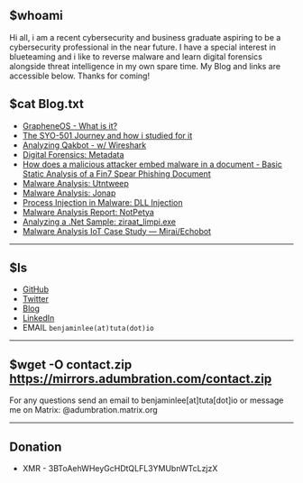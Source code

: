 ## $whoami

Hi all, i am a recent cybersecurity and business graduate aspiring to be a cybersecurity professional in the near future. I have a special interest in blueteaming and i like to reverse malware and learn digital forensics alongside threat intelligence in my own spare time. My Blog and links are accessible below. Thanks for coming!

## $cat Blog.txt
* [GrapheneOS - What is it?](https://adumbration-25713.medium.com/grapheneos-what-is-it-1489ad6f4b6d)
* [The SYO-501 Journey and how i studied for it](https://adumbration-25713.medium.com/the-syo-501-journey-and-how-i-studied-for-it-1aa2c65e2879)
* [Analyzing Qakbot - w/ Wireshark](https://adumbration-25713.medium.com/analyzing-qakbot-w-wireshark-6255af5a1ace)
* [Digital Forensics: Metadata](https://adumbrati0n.medium.com/digital-forensics-metadata-3d1b0417857e)
* [How does a malicious attacker embed malware in a document - Basic Static Analysis of a Fin7 Spear Phishing Document](https://adumbrati0n.medium.com/how-does-a-malicious-attacker-embed-malware-in-a-document-and-fool-a-victim-to-infect-their-pc-f3dc58bdb288)
* [Malware Analysis: Utntweep](https://adumbrati0n.medium.com/malware-analysis-utntweep-9075b13bf4cc)
* [Malware Analysis: Jonap](https://adumbrati0n.medium.com/malware-analysis-jonap-806a31c0de72)
* [Process Injection in Malware: DLL Injection](https://adumbrati0n.medium.com/process-injection-in-malware-6fbb1dfb6210)
* [Malware Analysis Report: NotPetya](https://adumbrati0n.medium.com/malware-analysis-report-notpetya-c998b1c00d86)
* [Analyzing a .Net Sample: ziraat_limpi.exe](https://adumbrati0n.medium.com/analyzing-a-net-sample-ziraat-limpi-exe-4c11a4ae71ba)
* [Malware Analysis IoT Case Study — Mirai/Echobot](https://adumbrati0n.medium.com/malware-analysis-iot-case-study-mirai-echobot-0e0ec4e255d8)

* * *

## $ls 
* [GitHub](https://github.com/Adumbrati0n)
* [Twitter](https://twitter.com/ADUMBRATION_)
* [Blog](https://adumbrati0n.medium.com/)
* [LinkedIn](https://au.linkedin.com/in/benjamin-l-03b4a0156?trk=public_profile_similar-profiles_profile-result-card_result-card_full-click)
* EMAIL `benjaminlee(at)tuta(dot)io`

* * *

## $wget -O contact.zip https://mirrors.adumbration.com/contact.zip

For any questions send an email to benjaminlee[at]tuta[dot]io 
or message me on Matrix: @adumbration.matrix.org
* * *

## Donation
* XMR - 3BToAehWHeyGcHDtQLFL3YMUbnWTcLzjzX 

